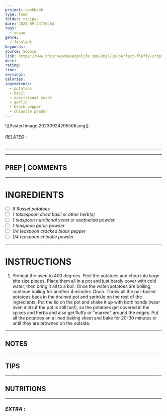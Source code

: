 ```yaml
---
project: cookbook
type: food
folder: recipes
date: 2023-09-24T20:53
tags:
  - vegan
genre:
  - feculent
keywords: 
source: Sophie
link: https://www.thisrawsomeveganlife.com/2015/10/perfect-fluffy-cripsy-potatoes.html#more
desc: 
rating: 
time: 
servings: 
calories: 
ingredients:
  - potatoes
  - basil
  - nutritional yeast
  - garlic
  - black pepper
  - chipotle powder
---
```


![[Pasted image 20230924205508.png]]
###### *RELATED* : 
---


---
## PREP | COMMENTS



---
# INGREDIENTS

- [ ] _6 Russet potatoes_
- [ ] _1 tablespoon dried basil or other herb(s)_
- [ ] _1 teaspoon nutritional yeast or asafoetida powder_
- [ ] _1 teaspoon garlic powder_
- [ ] _1/4 teaspoon cracked black pepper_
- [ ] _1/4 teaspoon chipotle powder_

---
# INSTRUCTIONS

1. Preheat the oven to 400 degrees. Peel the potatoes and chop into large bite size pieces. Place them all in a pot and just barely cover with cold water, then bring it all to a boil. Once the water/potatoes are boiling, continue boiling for another 4 minutes. Drain. Throw all the par-boiled potatoes back in the drained pot and sprinkle on the rest of the ingredients. Put the lid on the pot and shake it up with both hands (wear oven mitts if the pot is still hot!), so the potatoes get covered in the spices and herbs and also get fluffy or "marred" around the edges. Put all the potatoes on a lined baking sheet and bake for 20-30 minutes or until they are browned on the outside.

---
## NOTES



---
## TIPS



---
## NUTRITIONS



---
### *EXTRA* :



